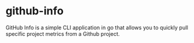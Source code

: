 # github-info
GitHub Info is a simple CLI application in go that allows you to quickly pull specific project metrics from a Github project.
